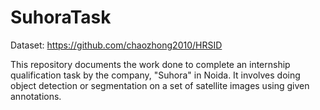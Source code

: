 # SuhoraTask

Dataset: https://github.com/chaozhong2010/HRSID

This repository documents the work done to complete an internship qualification task by the company, "Suhora" in Noida. It involves doing object detection or segmentation on a set of satellite images using given annotations.
